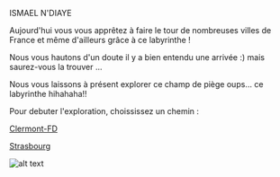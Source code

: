 
ISMAEL N'DIAYE


Aujourd'hui vous vous apprêtez à faire le tour de nombreuses villes de France et même d'ailleurs grâce à ce labyrinthe !

Nous vous hautons d'un doute il y a bien entendu une arrivée :) mais saurez-vous la trouver ...

Nous vous laissons à présent explorer ce champ de piège oups... ce labyrinthe hihahaha!!

Pour debuter l'exploration, choississez un chemin :

[Clermont-FD](https://github.com/indiaye18/TP2_Lab/blob/main/jeu-heros-Labyrinthe-Tour-Monde/Clermont_Ferrand.md)


[Strasbourg](https://github.com/indiaye18/TP2_Lab/blob/main/jeu-heros-Labyrinthe-Tour-Monde/Strasbourg.md)



![alt text](https://upload.wikimedia.org/wikipedia/commons/thumb/a/ae/St._Quentin%2C_Basilika%2C_Labyrinth.jpg/1280px-St._Quentin%2C_Basilika%2C_Labyrinth.jpg)
